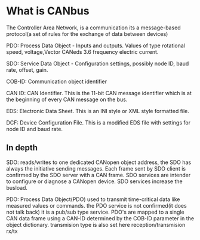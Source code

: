 # What is CANbus

The Controller Area Network, is a communication its a message-based protocol(a set of rules for the exchange of data between devices)

PDO: Process Data Object - Inputs and outputs. Values of type rotational speed, voltage,Vector CANeds 3.6 frequency electric current.

SDO: Service Data Object - Configuration settings, possibly node ID, baud rate, offset, gain.

COB-ID: Communication object identifier

CAN ID: CAN Identifier. This is the 11-bit CAN message identifier which is at the beginning of every CAN message on the bus.

EDS: Electronic Data Sheet. This is an INI style or XML style formatted file.

DCF: Device Configuration File. This is a modified EDS file with settings for node ID and baud rate.

## In depth 
SDO:  reads/writes to one dedicated CANopen object address, the SDO has always the initiative sending messages.
Each frame sent by SDO client is confirmed by the SDO server with a CAN frame.
SDO services are intender to configure or diagnose a CANopen device.
SDO services increase the busload.

PDO: Process Data Object(PDO) used to transmit time-critical data like measured values or commands.
the PDO service is not confirmed(it does not talk back) it is a pub/sub type service.
PDO's are mapped to a single CAN data frame using a CAN-ID determined by the COB-ID parameter in the object dictionary.
transmision type is also set here reception/transmision rx/tx
